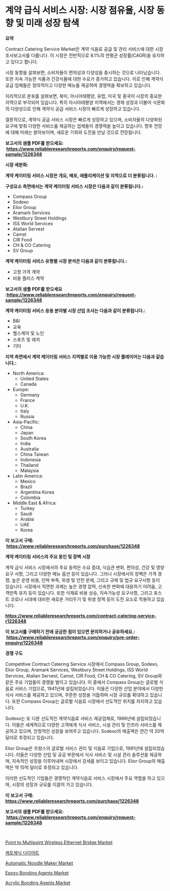 <p><h1>계약 급식 서비스 시장: 시장 점유율, 시장 동향 및 미래 성장 탐색</h1></p><p><strong>요약</strong></p>
<p><p>Contract Catering Service Market은 계약 식음료 공급 및 관리 서비스에 대한 시장 조사보고서를 다룹니다. 이 시장은 전반적으로 8.1%의 연평균 성장률(CAGR)을 유지하고 있다고 합니다.</p><p>시장 동향을 살펴보면, 소비자들이 편의성과 다양성을 중시하는 것으로 나타났습니다. 또한 지속 가능한 식품과 건강식품에 대한 수요가 증가하고 있습니다. 이로 인해 계약식 공급 업체들은 창의적이고 다양한 메뉴를 제공하여 경쟁력을 확보하고 있습니다.</p><p>지리적으로 분포를 살펴보면, 북미, 아시아태평양, 유럽, 미국 및 중국이 시장의 중요한 지역으로 부각되어 있습니다. 특히 아시아태평양 지역에서는 경제 성장과 더불어 식문화의 다양성으로 인해 계약식 공급 서비스 시장이 빠르게 성장하고 있습니다.</p><p>결론적으로, 계약식 공급 서비스 시장은 빠르게 성장하고 있으며, 소비자들의 다양화된 요구에 맞춰 다양한 서비스를 제공하는 업체들이 경쟁력을 높이고 있습니다. 향후 전망에 대해 미래는 밝아보이며, 새로운 기회와 도전을 만날 것으로 전망됩니다.</p></p>
<p><strong>보고서의 샘플 PDF를 받으세요: &nbsp;<a href="https://www.reliableresearchreports.com/enquiry/request-sample/1226348">https://www.reliableresearchreports.com/enquiry/request-sample/1226348</a></strong></p>
<p><strong>시장 세분화:</strong></p>
<p><strong> 계약 케이터링 서비스 시장은 개요, 배포, 애플리케이션 및 지역으로 더 분류됩니다. :</strong></p>
<p><strong>구성요소 측면에서는 계약 케이터링 서비스 시장은 다음과 같이 분류됩니다.:</strong></p>
<p><ul><li>Compass Group</li><li>Sodexo</li><li>Elior Group</li><li>Aramark Services</li><li>Westbury Street Holdings</li><li>ISS World Services</li><li>Atalian Servest</li><li>Camst</li><li>CIR Food</li><li>CH & CO Catering</li><li>SV Group</li></ul></p>
<p><strong> 계약 케이터링 서비스 유형별 시장 분석은 다음과 같이 분류됩니다.:</strong></p>
<p><ul><li>고정 가격 계약</li><li>비용 플러스 계약</li></ul></p>
<p><strong>보고서의 샘플 PDF를 받으세요 :<a href="https://www.reliableresearchreports.com/enquiry/request-sample/1226348">https://www.reliableresearchreports.com/enquiry/request-sample/1226348</a></strong></p>
<p><strong> 계약 케이터링 서비스 응용 분야별 시장 산업 조사는 다음과 같이 분류됩니다.:</strong></p>
<p><ul><li>B&I</li><li>교육</li><li>헬스케어 및 노인</li><li>스포츠 및 레저</li><li>기타</li></ul></p>
<p><strong>지역 측면에서 계약 케이터링 서비스 지역별로 이용 가능한 시장 플레이어는 다음과 같습니다.:</strong></p>
<p><ul>
    <li>
        North America:
        <ul>
            <li>United States</li>
            <li>Canada</li>
        </ul>
    </li>
    <li>
        Europe:
        <ul>
            <li>Germany</li>
            <li>France</li>
            <li>U.K.</li>
            <li>Italy</li>
            <li>Russia</li>
        </ul>
    </li>
    <li>
        Asia-Pacific:
        <ul>
            <li>China</li>
            <li>Japan</li>
            <li>South Korea</li>
            <li>India</li>
            <li>Australia</li>
            <li>China Taiwan</li>
            <li>Indonesia</li>
            <li>Thailand</li>
            <li>Malaysia</li>
        </ul>
    </li>
    <li>
        Latin America:
        <ul>
            <li>Mexico</li>
            <li>Brazil</li>
            <li>Argentina Korea</li>
            <li>Colombia</li>
        </ul>
    </li>
    <li>
        Middle East & Africa:
        <ul>
            <li>Turkey</li>
            <li>Saudi</li>
            <li>Arabia</li>
            <li>UAE</li>
            <li>Korea</li>
        </ul>
    </li>
    </ul></p>
<p><strong>이 보고서 구매: &nbsp;<a href="https://www.reliableresearchreports.com/purchase/1226348">https://www.reliableresearchreports.com/purchase/1226348</a></strong></p>
<p><strong>계약 케이터링 서비스의 주요 동인 및 장벽 시장</strong></p>
<p><p>계약 급식 서비스 시장에서의 주요 동력은 수요 증대, 식습관 변화, 편의성, 건강 및 영양 요구 사항, 그리고 다양한 메뉴 옵션 등이 있습니다. 그러나 시장에서의 장벽은 가격 경쟁, 높은 운영 비용, 인력 부족, 위생 및 안전 문제, 그리고 규제 및 법규 요구사항 등이 있습니다. 시장에서 직면한 과제는 높은 경쟁 압력, 신속한 변화에 대응하기 어려움, 고객만족 유지 등이 있습니다. 또한 식재료 비용 상승, 지속가능성 요구사항, 그리고 포스트 코로나 시대에 대비한 새로운 거리두기 및 위생 정책 등이 도전 요소로 작용하고 있습니다.</p></p>
<p><strong><a href="https://www.reliableresearchreports.com/contract-catering-service-r1226348">https://www.reliableresearchreports.com/contract-catering-service-r1226348</a></strong></p>
<p><strong>이 보고서를 구매하기 전에 궁금한 점이 있으면 문의하거나 공유하세요.: &nbsp;<a href="https://www.reliableresearchreports.com/enquiry/pre-order-enquiry/1226348">https://www.reliableresearchreports.com/enquiry/pre-order-enquiry/1226348</a></strong></p>
<p><strong>경쟁 구도</strong></p>
<p><p>Competitive Contract Catering Service 시장에서 Compass Group, Sodexo, Elior Group, Aramark Services, Westbury Street Holdings, ISS World Services, Atalian Servest, Camst, CIR Food, CH & CO Catering, SV Group와 같은 주요 기업들이 경쟁을 벌이고 있습니다. 이 중에서 Compass Group는 글로벌 식음료 서비스 기업으로, 1941년에 설립되었습니다. 이들은 다양한 산업 분야에서 다양한 식사 서비스를 제공하고 있으며, 꾸준한 성장을 거듭하며 시장 규모를 확대하고 있습니다. 또한 Compass Group는 글로벌 식음료 시장에서 선도적인 위치를 차지하고 있습니다.</p><p>Sodexo는 또 다른 선도적인 계약식음료 서비스 제공업체로, 1966년에 설립되었습니다. 이들은 세계적으로 다양한 고객에게 식사 서비스, 시설 관리 및 인프라 서비스를 제공하고 있으며, 안정적인 성장을 보여주고 있습니다. Sodexo의 매출액은 연간 약 20억 달러로 추정되고 있습니다.</p><p>Elior Group은 프랑스의 글로벌 서비스 관리 및 식음료 기업으로, 1991년에 설립되었습니다. 이들은 다양한 산업 및 공공 부문에서 식사 서비스 및 시설 관리 솔루션을 제공하며, 지속적인 성장을 이루어내며 시장에서 강세를 보이고 있습니다. Elior Group의 매출액은 약 15억 달러로 추정되고 있습니다.</p><p>이러한 선도적인 기업들은 경쟁적인 계약식음료 서비스 시장에서 주요 역할을 하고 있으며, 시장의 성장과 규모를 이끌어 가고 있습니다.</p></p>
<p><strong>이 보고서 구매: &nbsp; <a href="https://www.reliableresearchreports.com/purchase/1226348">https://www.reliableresearchreports.com/purchase/1226348</a></strong></p>
<p><strong>보고서의 샘플 PDF를 받으세요: &nbsp;<a href="https://www.reliableresearchreports.com/enquiry/request-sample/1226348">https://www.reliableresearchreports.com/enquiry/request-sample/1226348</a></strong><strong></strong></p>
<p>&nbsp;</p>
<p><p><a href="https://flame-sidecar-702.notion.site/Decoding-Point-to-Multipoint-Wireless-Ethernet-Bridge-Market-Metrics-Market-Share-Trends-and-Grow-486c5a25e2e347ea89c07f8e59dcc9e1">Point to Multipoint Wireless Ethernet Bridge Market</a></p><p><a href="https://github.com/lkwggful07722/Market-Research-Report-List-1/blob/main/646010627262.md">케토제닉 다이어트</a></p><p><a href="https://github.com/ashepherd82/Market-Research-Report-List-4/blob/main/automatic-noodle-maker-market.md">Automatic Noodle Maker Market</a></p><p><a href="https://issuu.com/reportprime-2/docs/epoxy-bonding-agents-market-size-2030.pptx">Epoxy Bonding Agents Market</a></p><p><a href="https://issuu.com/reportprime-2/docs/acrylic-bonding-agents-market-size-2030.pptx">Acrylic Bonding Agents Market</a></p></p>